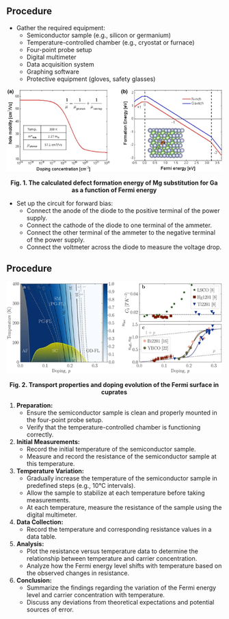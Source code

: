 ## Procedure

*   Gather the required equipment:
    *   Semiconductor sample (e.g., silicon or germanium)
    *   Temperature-controlled chamber (e.g., cryostat or furnace)
    *   Four-point probe setup
    *   Digital multimeter
    *   Data acquisition system
    *   Graphing software
    *   Protective equipment (gloves, safety glasses)
 
  <div style="text-align: center;">
    <img src="images/FRB.png" alt="Semiconductor intrinsic carrier concentration versus temperature">
    <p><strong>Fig. 1. The calculated defect formation energy of Mg substitution for Ga as a function of Fermi energy</strong></p>
</div>


  

*   Set up the circuit for forward bias:
    *   Connect the anode of the diode to the positive terminal of the power supply.
    *   Connect the cathode of the diode to one terminal of the ammeter.
    *   Connect the other terminal of the ammeter to the negative terminal of the power supply.
    *   Connect the voltmeter across the diode to measure the voltage drop.

Procedure
---------
<div style="text-align: center;">
<img src="images/FRB2.png"  />
<p><strong>Fig. 2. Transport properties and doping evolution of the Fermi surface in cuprates</strong></p>
</div>
  

  

1.  **Preparation:**
    *   Ensure the semiconductor sample is clean and properly mounted in the four-point probe setup.
    *   Verify that the temperature-controlled chamber is functioning correctly.
2.  **Initial Measurements:**
    *   Record the initial temperature of the semiconductor sample.
    *   Measure and record the resistance of the semiconductor sample at this temperature.
3.  **Temperature Variation:**
    *   Gradually increase the temperature of the semiconductor sample in predefined steps (e.g., 10°C intervals).
    *   Allow the sample to stabilize at each temperature before taking measurements.
    *   At each temperature, measure the resistance of the sample using the digital multimeter.
4.  **Data Collection:**
    *   Record the temperature and corresponding resistance values in a data table.
5.  **Analysis:**
    *   Plot the resistance versus temperature data to determine the relationship between temperature and carrier concentration.
    *   Analyze how the Fermi energy level shifts with temperature based on the observed changes in resistance.
6.  **Conclusion:**
    *   Summarize the findings regarding the variation of the Fermi energy level and carrier concentration with temperature.
    *   Discuss any deviations from theoretical expectations and potential sources of error.
